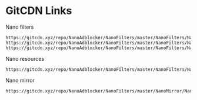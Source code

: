 # GitCDN Links

Nano filters
```
https://gitcdn.xyz/repo/NanoAdblocker/NanoFilters/master/NanoFilters/NanoBase.txt
https://gitcdn.xyz/repo/NanoAdblocker/NanoFilters/master/NanoFilters/NanoAnnoyance.txt
https://gitcdn.xyz/repo/NanoAdblocker/NanoFilters/master/NanoFilters/NanoWhitelist.txt
```

Nano resources
```
https://gitcdn.xyz/repo/NanoAdblocker/NanoFilters/master/NanoFilters/NanoResources.txt
```

Nano mirror
```
https://gitcdn.xyz/repo/NanoAdblocker/NanoFilters/master/NanoMirror/NanoDefender.txt
```
